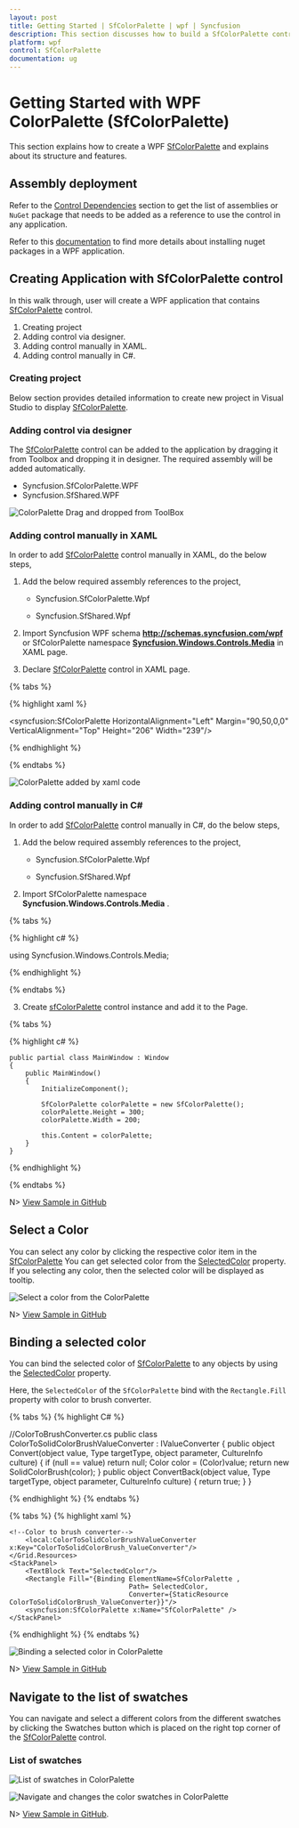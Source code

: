 ```yaml
---
layout: post
title: Getting Started | SfColorPalette | wpf | Syncfusion
description: This section discusses how to build a SfColorPalette control and explains its basic features and structure.
platform: wpf
control: SfColorPalette
documentation: ug
---
```


# Getting Started with WPF ColorPalette (SfColorPalette)

This section explains how to create a WPF [SfColorPalette](https://help.syncfusion.com/cr/cref_files/wpf/Syncfusion.SfColorPalette.Wpf~Syncfusion.Windows.Controls.Media.SfColorPalette.html) and explains about its structure and features.


## Assembly deployment

Refer to the [Control Dependencies](https://help.syncfusion.com/wpf/control-dependencies#sfcolorpalette) section to get the list of assemblies or `NuGet` package that needs to be added as a reference to use the control in any application.

Refer to this [documentation](https://help.syncfusion.com/wpf/visual-studio-integration/nuget-packages) to find more details about installing nuget packages in a WPF application.

## Creating Application with SfColorPalette control

In this walk through, user will create a WPF application that contains [SfColorPalette](https://help.syncfusion.com/cr/cref_files/wpf/Syncfusion.SfColorPalette.Wpf~Syncfusion.Windows.Controls.Media.SfColorPalette.html) control.

 1. Creating project
 2. Adding  control via designer.
 3. Adding  control manually in XAML.
 4. Adding  control manually in C#.

### Creating project

Below section provides detailed information to create new project in Visual Studio to display [SfColorPalette](https://help.syncfusion.com/cr/cref_files/wpf/Syncfusion.SfColorPalette.Wpf~Syncfusion.Windows.Controls.Media.SfColorPalette.html).

### Adding control via designer

The [SfColorPalette](https://help.syncfusion.com/cr/cref_files/wpf/Syncfusion.SfColorPalette.Wpf~Syncfusion.Windows.Controls.Media.SfColorPalette.html) control can be added to the application by dragging it from Toolbox and dropping it in designer. The required assembly will be added automatically.

* Syncfusion.SfColorPalette.WPF
* Syncfusion.SfShared.WPF

![ColorPalette Drag and dropped from ToolBox](Getting-Started_images/ColorPalette_Drag_and_dropped_from_ToolBox.png)

### Adding control manually in XAML

In order to add [SfColorPalette](https://help.syncfusion.com/cr/cref_files/wpf/Syncfusion.SfColorPalette.Wpf~Syncfusion.Windows.Controls.Media.SfColorPalette.html) control manually in XAML, do the below steps,

1. Add the below required assembly references to the project,

	  * Syncfusion.SfColorPalette.Wpf

    * Syncfusion.SfShared.Wpf

2. Import Syncfusion WPF schema **http://schemas.syncfusion.com/wpf** or SfColorPalette namespace [**Syncfusion.Windows.Controls.Media**](https://help.syncfusion.com/cr/cref_files/wpf/Syncfusion.SfColorPalette.Wpf~Syncfusion.Windows.Controls.Media_namespace.html) in XAML page.

3. Declare [SfColorPalette](https://help.syncfusion.com/cr/cref_files/wpf/Syncfusion.SfColorPalette.Wpf~Syncfusion.Windows.Controls.Media.SfColorPalette.html) control in XAML page.

{% tabs %}

{% highlight xaml %}

<Window
        xmlns="http://schemas.microsoft.com/winfx/2006/xaml/presentation"
        xmlns:x="http://schemas.microsoft.com/winfx/2006/xaml"
        xmlns:d="http://schemas.microsoft.com/expression/blend/2008"
        xmlns:mc="http://schemas.openxmlformats.org/markup-compatibility/2006"
        xmlns:local="clr-namespace:Check_UG"
        xmlns:syncfusion="http://schemas.syncfusion.com/wpf" x:Class="Check_UG.MainWindow"
        mc:Ignorable="d"
        Title="MainWindow" Height="450" Width="800">
<Grid>
<syncfusion:SfColorPalette HorizontalAlignment="Left" Margin="90,50,0,0" VerticalAlignment="Top" Height="206" Width="239"/>

</Grid>
</Window>

{% endhighlight %}

{% endtabs %}

![ColorPalette added by xaml code](Getting-Started_images/ColorPalette_img.png)

### Adding control manually in C#

In order to add [SfColorPalette](https://help.syncfusion.com/cr/cref_files/wpf/Syncfusion.SfColorPalette.Wpf~Syncfusion.Windows.Controls.Media.SfColorPalette.html) control manually in C#, do the below steps,

1. Add the below required assembly references to the project,

	  * Syncfusion.SfColorPalette.Wpf

    * Syncfusion.SfShared.Wpf

2. Import SfColorPalette namespace **Syncfusion.Windows.Controls.Media** .

{% tabs %}

{% highlight c# %}

using Syncfusion.Windows.Controls.Media;

{% endhighlight %}

{% endtabs %}

3. Create [sfColorPalette](https://help.syncfusion.com/cr/cref_files/wpf/Syncfusion.SfColorPalette.Wpf~Syncfusion.Windows.Controls.Media.SfColorPalette.html) control instance and add it to the Page.

{% tabs %}

{% highlight c# %}

    public partial class MainWindow : Window
    {
        public MainWindow()
        {
            InitializeComponent();

            SfColorPalette colorPalette = new SfColorPalette();
            colorPalette.Height = 300;
            colorPalette.Width = 200;

            this.Content = colorPalette;
        }
    }

{% endhighlight %}

{% endtabs %}

N> [View Sample in GitHub](https://github.com/SyncfusionExamples/syncfusion-wpf-sfcolorpalette-examples/tree/master/Samples/DataBinding)

## Select a Color

You can select any color by clicking the respective color item in the [SfColorPalette](https://help.syncfusion.com/cr/cref_files/wpf/Syncfusion.SfColorPalette.Wpf~Syncfusion.Windows.Controls.Media.SfColorPalette.html) You can get selected color from the [SelectedColor](https://help.syncfusion.com/cr/cref_files/wpf/Syncfusion.SfColorPalette.Wpf~Syncfusion.Windows.Controls.Media.SfColorPalette~SelectedColor.html) property. If you selecting any color, then the selected color will be displayed as tooltip.

![Select a color from the ColorPalette](Getting-Started_images/ColorPalette_SelectedColor.png)

N> [View Sample in GitHub](https://github.com/SyncfusionExamples/syncfusion-wpf-sfcolorpalette-examples/tree/master/Samples/DataBinding)

## Binding a selected color

You can bind the selected color of [SfColorPalette](https://help.syncfusion.com/cr/cref_files/wpf/Syncfusion.SfColorPalette.Wpf~Syncfusion.Windows.Controls.Media.SfColorPalette.html) to any objects by using the [SelectedColor](https://help.syncfusion.com/cr/cref_files/wpf/Syncfusion.SfColorPalette.Wpf~Syncfusion.Windows.Controls.Media.SfColorPalette~SelectedColor.html) property.

Here, the `SelectedColor` of the `SfColorPalette` bind with the `Rectangle.Fill` property with color to brush converter.

{% tabs %}
{% highlight C# %}

//ColorToBrushConverter.cs
public class ColorToSolidColorBrushValueConverter : IValueConverter {
    public object Convert(object value, Type targetType, object parameter, CultureInfo culture) {
        if (null == value)
            return null;
        Color color = (Color)value;
        return new SolidColorBrush(color);
    }
    public object ConvertBack(object value, Type targetType, object parameter, CultureInfo culture) {
        return true;
    }
}

{% endhighlight %}
{% endtabs %}

{% tabs %}
{% highlight xaml %}

<Grid>
    <Grid.Resources>

    <!--Color to brush converter-->
        <local:ColorToSolidColorBrushValueConverter  x:Key="ColorToSolidColorBrush_ValueConverter"/>
    </Grid.Resources>
    <StackPanel>
        <TextBlock Text="SelectedColor"/>
        <Rectangle Fill="{Binding ElementName=SfColorPalette ,
                                  Path= SelectedColor, 
                                  Converter={StaticResource ColorToSolidColorBrush_ValueConverter}}"/>
        <syncfusion:SfColorPalette x:Name="SfColorPalette" />
    </StackPanel>
</Grid>

{% endhighlight %}
{% endtabs %}

![Binding a selected color in ColorPalette](Getting-Started_images/Binding.gif)

N>  [View Sample in GitHub](https://github.com/SyncfusionExamples/syncfusion-wpf-sfcolorpalette-examples/tree/master/Samples/DataBinding)

## Navigate to the list of swatches

You can navigate and select a different colors from the different swatches by clicking the Swatches button which is placed on the right top corner of the [SfColorPalette](https://help.syncfusion.com/cr/cref_files/wpf/Syncfusion.SfColorPalette.Wpf~Syncfusion.Windows.Controls.Media.SfColorPalette.html) control.

### List of swatches

![List of swatches in ColorPalette](Getting-Started_images/Swatches.png)

![Navigate and changes the color swatches in ColorPalette](Getting-Started_images/Navigate_swatches.gif)

N> [View Sample in GitHub](https://github.com/SyncfusionExamples/syncfusion-wpf-sfcolorpalette-examples/tree/master/Samples/DataBinding).
